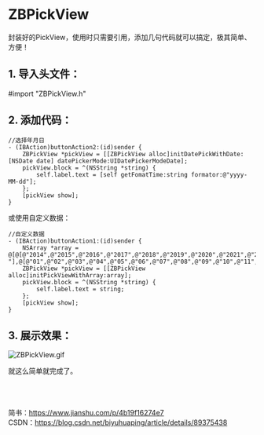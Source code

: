 # ZBPickView
封装好的PickView，使用时只需要引用，添加几句代码就可以搞定，极其简单、方便！


## 1. 导入头文件：
#import "ZBPickView.h"


## 2. 添加代码：
```
//选择年月日
- (IBAction)buttonAction2:(id)sender {
    ZBPickView *pickView = [[ZBPickView alloc]initDatePickWithDate:[NSDate date] datePickerMode:UIDatePickerModeDate];
    pickView.block = ^(NSString *string) {
        self.label.text = [self getFomatTime:string formator:@"yyyy-MM-dd"];
    };
    [pickView show];
}
```
或使用自定义数据：
```
//自定义数据
- (IBAction)buttonAction1:(id)sender {
    NSArray *array = @[@[@"2014",@"2015",@"2016",@"2017",@"2018",@"2019",@"2020",@"2021",@"2022",@"2023",@"2024",@"2025",@"2026",@"2027",@"2028",@"2029",@"2030"],@[@"-"],@[@"01",@"02",@"03",@"04",@"05",@"06",@"07",@"08",@"09",@"10",@"11",@"12"]];
    ZBPickView *pickView = [[ZBPickView alloc]initPickViewWithArray:array];
    pickView.block = ^(NSString *string) {
        self.label.text = string;
    };
    [pickView show];
}
```

## 3. 展示效果：<br/>
![ZBPickView.gif](https://img-blog.csdnimg.cn/20190418113941833.gif)

就这么简单就完成了。

<br><br><br>
简书：https://www.jianshu.com/p/4b19f16274e7 <br>
CSDN：https://blog.csdn.net/biyuhuaping/article/details/89375438
